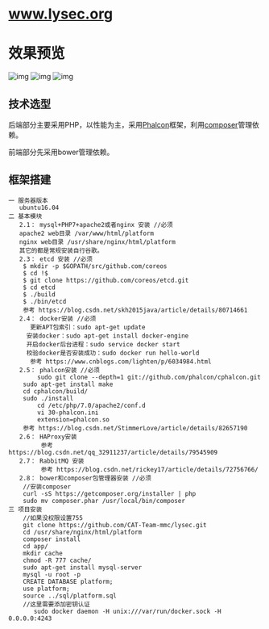 # www.lysec.org
# 效果预览
![img](https://github.com/CAT-Team-mmc/lysec/blob/master/%E6%95%88%E6%9E%9C%E5%B1%95%E7%A4%BA1.gif)
![img](https://github.com/CAT-Team-mmc/lysec/blob/master/%E6%95%88%E6%9E%9C%E5%B1%95%E7%A4%BA.gif)
![img](https://github.com/CAT-Team-mmc/lysec/blob/master/%E6%95%88%E6%9E%9C%E5%9B%BE%E5%B1%95%E7%A4%BA%E5%9B%BE.gif)

## 技术选型 ##

后端部分主要采用PHP，以性能为主，采用[Phalcon](https://phalconphp.com/zh/)框架，利用[composer](https://getcomposer.org/)管理依赖。

前端部分先采用bower管理依赖。

## 框架搭建 ##

```
一 服务器版本
   ubuntu16.04
二 基本模块
   2.1： mysql+PHP7+apache2或者nginx 安装 //必须
   apache2 web目录 /var/www/html/platform
   nginx web目录 /usr/share/nginx/html/platform
   其它的都是常规安装自行谷歌。
   2.3： etcd 安装 //必须
	$ mkdir -p $GOPATH/src/github.com/coreos
	$ cd !$
	$ git clone https://github.com/coreos/etcd.git
	$ cd etcd
	$ ./build
	$ ./bin/etcd
	参考 https://blog.csdn.net/skh2015java/article/details/80714661
   2.4： docker安装 //必须
      更新APT包索引：sudo apt-get update
　　　安装docker：sudo apt-get install docker-engine
　　　开启docker后台进程：sudo service docker start
　　　校验docker是否安装成功：sudo docker run hello-world
      参考 https://www.cnblogs.com/lighten/p/6034984.html
   2.5： phalcon安装 //必须
        sudo git clone --depth=1 git://github.com/phalcon/cphalcon.git
	sudo apt-get install make
	cd cphalcon/build/
	sudo ./install
        cd /etc/php/7.0/apache2/conf.d
        vi 30-phalcon.ini
        extension=phalcon.so
	参考 https://blog.csdn.net/StimmerLove/article/details/82657190
   2.6： HAProxy安装
         参考 https://blog.csdn.net/qq_32911237/article/details/79545909
   2.7： RabbitMQ 安装
         参考 https://blog.csdn.net/rickey17/article/details/72756766/
   2.8： bower和composer包管理器安装 //必须
	//安装composer
	curl -sS https://getcomposer.org/installer | php
	sudo mv composer.phar /usr/local/bin/composer
三 项目安装
	//如果没权限设置755
	git clone https://github.com/CAT-Team-mmc/lysec.git
	cd /usr/share/nginx/html/platform
	composer install
	cd app/
	mkdir cache
	chmod -R 777 cache/
	sudo apt-get install mysql-server
	mysql -u root -p
	CREATE DATABASE platform;
	use platform;
	source ../sql/platform.sql
	//这里需要添加密钥认证
       sudo docker daemon -H unix:///var/run/docker.sock -H 0.0.0.0:4243
